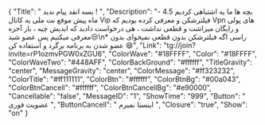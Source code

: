{
"Title": " بسه انقد پیام ندید ! ",
"Description": "- بچه ها ما یه اشتباهی کردیم 4.5 ماه پیش موقع نت ملی یه کانال Vip فیلترشکن و معرفی کرده بودیم که Vpn های پولی و رایگان میزاشت و قطعی نداشت ، هی درخواست دادید که ایدیش چیه ، بار آخره معرفی میکنیم پس عضو شید😒\n* راسی اگه فیلترشکن بدون قطعی نمیخوای بدون عضو شدن به برنامه برگرد و استفاده کن 😄",
"Link": "tg://join?invite=rP1ozmvPGW0xZGU6",
"ColorWave": "#18FFFF",
"Color": "#18FFFF",
"ColorWaveTwo": "#448AFF",
"ColorBackGround": "#ffffff",
"TitleGravity": "center",
"MessageGravity": "center",
"ColorMessage": "#ff323232",
"ColorTitle": "#ff111111",
"ColorBtn": "#ffffff",
"ColorBtnBg": "#00a043",
"ColorBtnCancell": "#ffffff",
"ColorBtnCancellBg": "#e90000",
"Cancellable": "false",
"MessageID": "1",
"ShowTime": "999",
"Button": "  عضویت فوری  ",
"ButtonCancell": " اینستا نمیرم ",
"Closure": "true",
"Show": "on"
}
